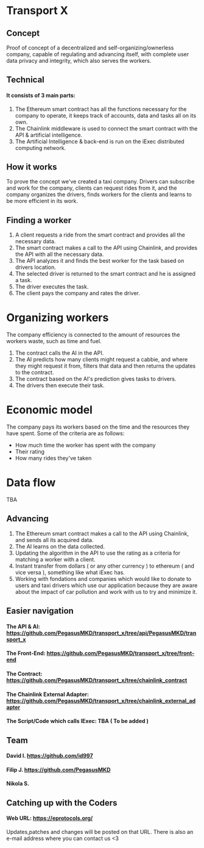 
# Transport X

## Concept

Proof of concept of a decentralized and self-organizing/ownerless company, capable of regulating and advancing itself, with complete user data privacy and integrity, which also serves the workers.

## Technical

#### It consists of 3 main parts:
  1. The Ethereum smart contract has all the functions necessary for the company to operate, it keeps track of accounts, data and tasks all on its own.
  2. The Chainlink middleware is used to connect the smart contract with the API & artificial intelligence.
  3. The Artificial Intelligence & back-end is run on the iExec distributed computing network.

## How it works

  To prove the concept we've created a taxi company. Drivers can subscribe and work for the company, clients can request rides from it, and the company organizes the drivers, finds workers for the clients and learns to be more efficient in its work.

## Finding a worker

  1. A client requests a ride from the smart contract and provides all the necessary data.
  2. The smart contract makes a call to the API using Chainlink, and provides the API with all the necessary data.
  3. The API analyzes it and finds the best worker for the task based on drivers location.
  4. The selected driver is returned to the smart contract and he is assigned a task.
  5. The driver executes the task.
  6. The client pays the company and rates the driver.

# Organizing workers

  The company efficiency is connected to the amount of resources the workers waste, such as time and fuel.

  1. The contract calls the AI in the API.
  2. The AI predicts how many clients might request a cabbie, and where they might request it from, filters that data and then returns the updates to the contract.
  3. The contract based on the AI's prediction gives tasks to drivers.
  4. The drivers then execute their task.

# Economic model

  The company pays its workers based on the time and the resources they have spent. Some of the criteria are as follows:
   - How much time the worker has spent with the company
   - Their rating
   - How many rides they've taken

# Data flow

  TBA

## Advancing

  1. The Ethereum smart contract makes a call to the API using Chainlink, and sends all its acquired data.
  2. The AI learns on the data collected.
  3. Updating the algorithm in the API to use the rating as a criteria for matching a worker with a client.
  4. Instant transfer from dollars ( or any other currency ) to ethereum ( and vice versa ), something like what iExec has.
  4. Working with fondations and companies which would like to donate to users and taxi drivers which use our application because they are aware about the impact of car pollution and work with us to try and minimize it.


## Easier navigation

#### The API & AI: https://github.com/PegasusMKD/transport_x/tree/api/PegasusMKD/transport_x

#### The Front-End: https://github.com/PegasusMKD/transport_x/tree/front-end

#### The Contract: https://github.com/PegasusMKD/transport_x/tree/chainlink_contract

#### The Chainlink External Adapter: https://github.com/PegasusMKD/transport_x/tree/chainlink_external_adapter

#### The Script/Code which calls IExec: TBA ( To be added )

## Team

#### David I.          https://github.com/id997
#### Filip J.          https://github.com/PegasusMKD
#### Nikola S.    

## Catching up with the Coders

#### Web URL: https://eprotocols.org/

Updates,patches and changes will be posted on that URL. There is also an e-mail address where you can contact us <3
